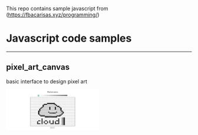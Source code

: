 This repo contains sample javascript from (https://fbacarisas.xyz/programming/)

# Javascript code samples

_____

## pixel_art_canvas

basic interface to design pixel art

<img src="./img/pixel_art_canvas_example.JPG" width="50%" height="auto">